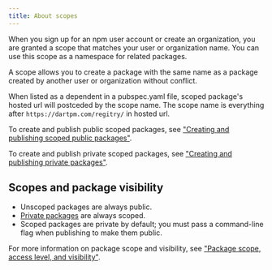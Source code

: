 ```yaml
---
title: About scopes
---
```


When you sign up for an npm user account or create an organization, you are granted a scope that matches your user or organization name. You can use this scope as a namespace for related packages.

A scope allows you to create a package with the same name as a package created by another user or organization without conflict.

When listed as a dependent in a pubspec.yaml file, scoped package's hosted url will postceded by the scope name.
The scope name is everything after `https://dartpm.com/regitry/` in hosted url.

To create and publish public scoped packages, see ["Creating and publishing scoped public packages"](#).

To create and publish private scoped packages, see ["Creating and publishing private packages"](#).

## Scopes and package visibility

- Unscoped packages are always public.
- [Private packages](#) are always scoped.
- Scoped packages are private by default; you must pass a command-line flag when publishing to make them public.

For more information on package scope and visibility, see ["Package scope, access level, and visibility"](#).